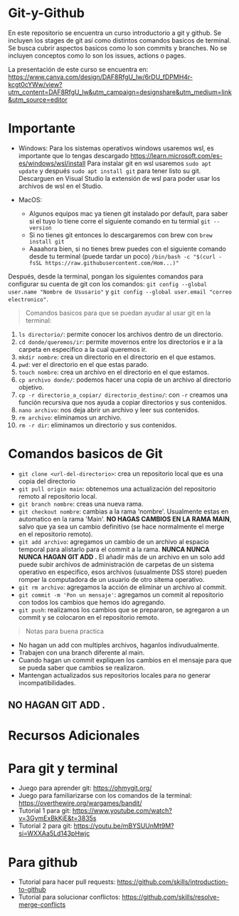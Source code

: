 # Git-y-Github
En este repositorio se encuentra un curso introductorio a git y github. Se incluyen los stages de git así como distintos comandos basicos de terminal. Se busca cubrir aspectos basicos como lo son commits y branches. No se incluyen conceptos como lo son los issues, actions o pages. 

La presentación de este curso se encuentra en: https://www.canva.com/design/DAF8RfgU_Iw/6rDU_fDPMH4r-kcgt0cYWw/view?utm_content=DAF8RfgU_Iw&utm_campaign=designshare&utm_medium=link&utm_source=editor

# Importante
* Windows:
 Para los sistemas operativos windows usaremos wsl, es importante que lo tengas descargado https://learn.microsoft.com/es-es/windows/wsl/install
 Para instalar git en wsl usaremos `sudo apt update` y después `sudo apt install git` para tener listo su git.
 Descarguen en Visual Studio la extensión de wsl para poder usar los archivos de wsl en el Studio.


* MacOS:
  - Algunos equipos mac ya tienen git instalado por default, para saber si el tuyo lo tiene corre el siguiente comando en tu termial `git --version`
  - Si no tienes git entonces lo descargaremos con brew con `brew install git`
  - Aaaahora bien, si no tienes brew puedes con el siguiente comando desde tu terminal (puede tardar un poco) `/bin/bash -c "$(curl -fsSL https://raw.githubusercontent.com/Hom...)"`

Después, desde la terminal, pongan los siguientes comandos para configurar su cuenta de git con los comandos: `git config --global user.name "Nombre de Ususario"` y `git config --global user.email "correo electronico"`.

>Comandos basicos para que se puedan ayudar al usar git en la terminal:
1. `ls directorio/`: permite conocer los archivos dentro de un directorio.
2. `cd donde/queremos/ir`: permite movernos entre los directorios e ir a la carpeta en especifico a la cual queremos ir.
3. `mkdir nombre`: crea un directorio en el directorio en el que estamos.
4. `pwd`: ver el directorio en el que estas parado. 
5. `touch nombre`: crea un archivo en el directorio en el que estamos. 
6. `cp archivo donde/`: podemos hacer una copia de un archivo al directorio objetivo.
7. `cp -r directorio_a_copiar/ directorio_destino/`: con `-r` creamos una función recursiva que nos ayuda a copiar directorios y sus contenidos.
8. `nano archivo`: nos deja abrir un archivo y leer sus contenidos.
9. `rm archivo`: eliminamos un archivo.
10. `rm -r dir`: eliminamos un directorio y sus contenidos.

# Comandos basicos de Git
* `git clone <url-del-directorio>`: crea un repositorio local que es una copia del directorio 
* `git pull origin main`: obtenemos una actualización del repositorio remoto al repositorio local.
* `git branch nombre`: creas una nueva rama.
* `git checkout nombre`: cambias a la rama 'nombre'. Usualmente estas en automatico en la rama 'Main'. **NO HAGAS CAMBIOS EN LA RAMA MAIN**, salvo que ya sea un cambio definitivo (se hace normalmente el merge en el repositorio remoto).
* `git add archivo`: agregamos un cambio de un archivo al espacio temporal para alistarlo para el commit a la rama. **NUNCA NUNCA NUNCA HAGAN GIT ADD .** El añadir más de un archivo en un solo add puede subir archivos de administración de carpetas de un sistema operativo en especifico, esos archivos (usualmente DSS store) pueden romper la computadora de un usuario de otro sitema operativo.
* `git rm archivo`: agregamos la acción de eliminar un archivo al commit.
* `git commit -m 'Pon un mensaje'`: agregamos un commit al repositorio con todos los cambios que hemos ido agregando.
* `git push`: realizamos los cambios que se prepararon, se agregaron a un commit y se colocaron en el repositorio remoto.

> Notas para buena practica
* No hagan un add con multiples archivos, haganlos indivudualmente.
* Trabajen con una branch diferente al main.
* Cuando hagan un commit expliquen los cambios en el mensaje para que se pueda saber que cambios se realizaron.
* Mantengan actualizados sus repositorios locales para no generar incompatibilidades.

## NO HAGAN GIT ADD .

# Recursos Adicionales
# Para git y terminal
- Juego para aprender git: https://ohmygit.org/
- Juego para familiarizarse con los comandos de la terminal: https://overthewire.org/wargames/bandit/
- Tutorial 1 para git: https://www.youtube.com/watch?v=3GymExBkKjE&t=3835s 
- Tutorial 2 para git: https://youtu.be/mBYSUUnMt9M?si=WXXAa5Ld143pHwjc

# Para github
- Tutorial para hacer pull requests: https://github.com/skills/introduction-to-github
- Tutorial para solucionar conflictos: https://github.com/skills/resolve-merge-conflicts



